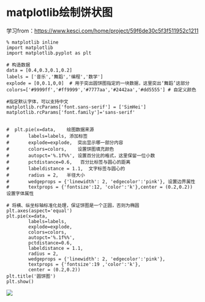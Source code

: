 # matplotlib绘制饼状图
学习from：https://www.kesci.com/home/project/59f6de30c5f3f511952c1211

    % matplotlib inline
    import matplotlib
    import matplotlib.pyplot as plt

    # 构造数据
    data = [0.4,0.3,0.1,0.2]
    labels = ['音乐','舞蹈','编程','数学']
    explode = [0,0.1,0,0]  # 用于突出圆饼图指定的一块数据，这里突出‘舞蹈’这部分
    colors=['#9999ff','#ff9999','#7777aa','#2442aa','#dd5555'] # 自定义颜色

    #指定默认字体，可以支持中文
    matplotlib.rcParams['font.sans-serif'] = ['SimHei']
    matplotlib.rcParams['font.family']='sans-serif'


    #  plt.pie(x=data,    绘图数据来源
    #       labels=labels, 添加标签
    #       explode=explode,  突出显示哪一部分内容
    #       colors=colors,    设置饼图填充颜色
    #       autopct='%.1f%%', 设置百分比的格式，这里保留一位小数
    #       pctdistance=0.6,   百分比标签与圆心的距离
    #       labeldistance = 1.1,  文字标签与圆心的
    #       radius = 2,   半径大小
    #       wedgeprops = {'linewidth': 2, 'edgecolor':'pink'}, 设置边界属性
    #       textprops = {'fontsize':12, 'color':'k'},center = (0.2,0.2))   设置字体属性

    # 将横、纵坐标轴标准化处理，保证饼图是一个正圆，否则为椭圆
    plt.axes(aspect='equal')
    plt.pie(x=data,
            labels=labels,
            explode=explode,
            colors=colors,
            autopct='%.1f%%',
            pctdistance=0.6,
            labeldistance = 1.1,
            radius = 2,
            wedgeprops = {'linewidth': 2, 'edgecolor':'pink'},
            textprops = {'fontsize':19 ,'color':'k'},
            center = (0.2,0.2))
    plt.title('圆饼图')
    plt.show()

![](https://github.com/daacheng/PythonBasic/blob/master/pic/pie.png)
